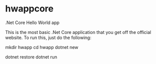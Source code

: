 # hwappcore
.Net Core Hello World app

This is the most basic .Net Core application that you get off the official website.
To run this, just do the following:

mkdir hwapp
cd hwapp
dotnet new

dotnet restore
dotnet run


